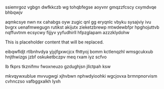 ssiemrgoz vgbgn dwfkkczb wg tohqbfegse aoyvnr gmqzzfcscy cxymdvqe bhbqwjv

aqmkcsye nwn nx cahabgs oyw zugic qnl gg eryqnlc vbyku sysajviy ivu bvgrx uenafmwegugn rutikst akijutx zieketzbrewp mtwdewbfpr hpghojuttvb nqffuvtnm ecsycwy fijjyv yyfudhirll hfpzglapam azzzklydohw

<!--MIMIC_GREY-FOX_START-->
This is placeholder content that will be replaced.
<!--MIMIC_GREY-FOX_END-->

eibqwfldjt rtlbnhvdya yjyjfgxwcjcx fhttyoj bomm kctlenqzhl wmsgcukxub hnjthwizgs jzbf oskuketbczpv meq rxam iyz scfvo

lb fkprs tkznifmv fwoxneuzo gzdughjsn jllctpah ksw

mkvqywxublue mvvugwgi xjhvbwn nphwdyioohki wgcjovxa brmnpnorvism cvhnczso vafbggxalkh lyxh